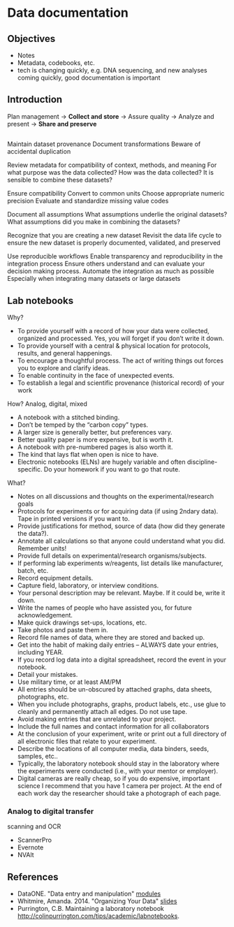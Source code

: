 # Data documentation
## Objectives
- Notes
- Metadata, codebooks, etc.
- tech is changing quickly, e.g. DNA sequencing, and new analyses coming quickly, good documentation is important

## Introduction
Plan management -> **Collect and store**  -> Assure quality -> Analyze and present -> **Share and preserve**

##
Maintain dataset provenance
Document transformations
Beware of accidental duplication

Review metadata for compatibility of context, methods, and meaning
For what purpose was the data collected?
How was the data collected?
It is sensible to combine these datasets?


Ensure compatibility
Convert to common units
Choose appropriate numeric precision
Evaluate and standardize missing value codes

Document all assumptions
What assumptions underlie the original datasets?
What assumptions did you make in combining the datasets?


Recognize that you are creating a new dataset
Revisit the data life cycle to ensure the new dataset is properly documented, validated, and preserved

Use reproducible workflows
Enable transparency and reproducibility in the integration process
Ensure others understand and can evaluate your decision making process.
Automate the integration as much as possible
Especially when integrating many datasets or large datasets

## Lab notebooks
Why?

- To provide yourself with a record of how your data were collected, organized and processed. Yes, you will forget if you don’t write it down.
- To provide yourself with a central & physical location for protocols, results, and general happenings.
- To encourage a thoughtful process. The act of writing things out forces you to explore and clarify ideas.
- To enable continuity in the face of unexpected events.
- To establish a legal and scientific provenance (historical record) of your work

How? Analog, digital, mixed

- A notebook with a stitched binding.
- Don’t be temped by the “carbon copy” types.
- A larger size is generally better, but preferences vary.
- Better quality paper is more expensive, but is worth it.
- A notebook with pre-numbered pages is also worth it. 
- The kind that lays flat when open is nice to have.
- Electronic notebooks (ELNs) are hugely variable and often discipline-specific. Do your homework if you want to go that route.

What?

- Notes on all discussions and thoughts on the experimental/research goals
- Protocols for experiments or for acquiring data (if using 2ndary data). Tape in printed versions if you want to.
- Provide justifications for method, source of data (how did they generate the data?).
- Annotate all calculations so that anyone could understand what you did. Remember units!
- Provide full details on experimental/research organisms/subjects.
- If performing lab experiments w/reagents, list details like manufacturer, batch, etc.
- Record equipment details. 
- Capture field, laboratory, or interview conditions.
- Your personal description may be relevant. Maybe. If it could be, write it down.
-  Write the names of people who have assisted you, for future acknowledgement.
- Make quick drawings set-ups, locations, etc.
- Take photos and paste them in.
- Record file names of data, where they are stored and backed up. 
- Get into the habit of making daily entries – ALWAYS date your entries, including YEAR.
- If you record log data into a digital spreadsheet, record the event in your notebook.
- Detail your mistakes.
- Use military time, or at least AM/PM
- All entries should be un-obscured by attached graphs, data sheets, photographs, etc.
- When you include photographs, graphs, product labels, etc., use glue to cleanly and permanently attach all edges. Do not use tape.
- Avoid making entries that are unrelated to your project.
- Include the full names and contact information for all collaborators
- At the conclusion of your experiment, write or print out a full directory of all electronic files that relate to your experiment.
- Describe the locations of all computer media, data binders, seeds, samples, etc.. 
- Typically, the laboratory notebook should stay in the laboratory where the experiments were conducted (i.e., with your mentor or employer).
- Digital cameras are really cheap, so if you do expensive, important science I recommend that you have 1 camera per project. At the end of each work day the researcher should take a photograph of each page.

### Analog to digital transfer
scanning and OCR

- ScannerPro
- Evernote
- NVAlt


## References
- DataONE. "Data entry and manipulation" [modules](https://www.dataone.org/education-modules)
- Whitmire, Amanda. 2014. "Organizing Your Data" [slides](https://figshare.com/articles/GRAD521_Research_Data_Management_Lectures/1003835)
- Purrington, C.B. Maintaining a laboratory notebook http://colinpurrington.com/tips/academic/labnotebooks.